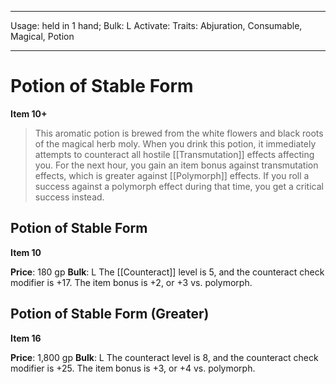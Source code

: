 
---
Usage: held in 1 hand;
Bulk: L
Activate: 
Traits: Abjuration, Consumable, Magical, Potion

---

# Potion of Stable Form

**Item 10+**

> This aromatic potion is brewed from the white flowers and black roots of the magical herb moly. When you drink this potion, it immediately attempts to counteract all hostile [[Transmutation]] effects affecting you. For the next hour, you gain an item bonus against transmutation effects, which is greater against [[Polymorph]] effects. If you roll a success against a polymorph effect during that time, you get a critical success instead.

## Potion of Stable Form

**Item 10**

**Price**: 180 gp
**Bulk**: L
The [[Counteract]] level is 5, and the counteract check modifier is +17. The item bonus is +2, or +3 vs. polymorph.

## Potion of Stable Form (Greater)

**Item 16**

**Price**: 1,800 gp
**Bulk**: L
The counteract level is 8, and the counteract check modifier is +25. The item bonus is +3, or +4 vs. polymorph.
